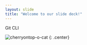 ```yaml
---
layout: slide
title: "Welcome to our slide deck!"
---
```


Git CLI

![cherryontop-o-cat](https://octodex.github.com/images/cherryontop-o-cat.png)
{: .center}

